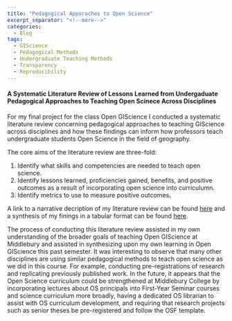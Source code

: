 ```yaml
---
title: "Pedagogical Apporaches to Open Science"
excerpt_separator: "<!--more-->"
categories:
  - Blog
tags:
  - GIScience
  - Pedagogical Methods
  - Undergraduate Teaching Methods
  - Transparency
  - Reproducibility
---
```


#### A Systematic Literature Review of Lessons Learned from Undergaduate Pedagogical Approaches to Teaching Open Scinece Across Disciplines

For my final project for the class Open GIScience I conducted a systematic literature review concerning pedagogical approaches to teaching GIScience across disciplines and how these findings can inform how professors teach undergraduate students Open Science in the field of geography.

The core aims of the literature review are three-fold:
1. Identify what skills and competencies are needed to teach open science.
2. Identify lessons learned, proficiencies gained, benefits, and positive outcomes as a result of incorporating open science into curriculumn.  
3. Identify metrics to use to measure positive outcomes.


A link to a narrative decription of my literature review can be found [here](https://docs.google.com/document/d/17G7YBXCRQWizheULHIgyaU4OoAVzUjCVVPgCcvXXwKQ/edit?usp=sharing) and a synthesis of my finings in a tabular format can be found [here](https://docs.google.com/spreadsheets/d/1EMGBYk11V5w4jIjsNNc8ChbV6BcfDrkItVK-2zCW55A/edit?usp=sharing).


The process of conducting this literature review assisted in my own understanding of the broader goals of teaching Open GIScience at Middlebury and  assisted in synthesizing upon my own learning in Open GIScience this past semester. It was interesting to observe that many other disciplines are using similar pedagogical methods to teach open science as we did in this course. For example, conducting pre-registrations of research and replicating previously published work. In the future, it appears that the Open Science curriculum could be strengthened at Middlebury College by incorporating lectures about OS principals into First-Year Seminar courses and science curriculum more broadly, having a dedicated OS librarian to assist with OS curriculum development, and requiring that research projects such as senior theses be pre-registered and follow the OSF template.  
